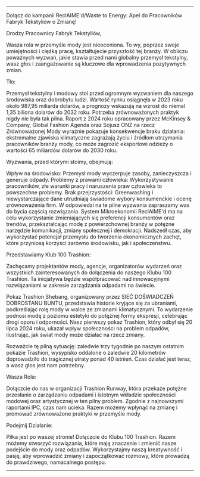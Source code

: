 ---

Dołącz do kampanii ReclAIME'd/Waste to Energy: Apel do Pracowników Fabryk Tekstyliów o Zmianę!

Drodzy Pracownicy Fabryk Tekstyliów,

Wasza rola w przemyśle mody jest nieoceniona. To wy, poprzez swoje umiejętności i ciężką pracę, kształtujecie przyszłość tej branży. W obliczu poważnych wyzwań, jakie stawia przed nami globalny przemysł tekstylny, wasz głos i zaangażowanie są kluczowe dla wprowadzenia pozytywnych zmian.

Tło:

Przemysł tekstylny i modowy stoi przed ogromnym wyzwaniem dla naszego środowiska oraz dobrobytu ludzi. Wartość rynku osiągnęła w 2023 roku około 987,95 miliarda dolarów, a prognozy wskazują na wzrost do niemal 1,35 biliona dolarów do 2032 roku. Potrzeba zrównoważonych praktyk nigdy nie była tak pilna. Raport z 2024 roku opracowany przez McKinsey & Company, Global Fashion Agenda oraz Sojusz ONZ na rzecz Zrównoważonej Mody wyraźnie pokazuje konsekwencje braku działania: ekstremalne zjawiska klimatyczne zagrażają życiu i źródłom utrzymania pracowników branży mody, co może zagrozić eksportowi odzieży o wartości 65 miliardów dolarów do 2030 roku.

Wyzwania, przed którymi stoimy, obejmują:

Wpływ na środowisko: Przemysł mody wyczerpuje zasoby, zanieczyszcza i generuje odpady.
Problemy z prawami człowieka: Wykorzystywanie pracowników, złe warunki pracy i naruszenia praw człowieka to powszechne problemy.
Brak przejrzystości: Greenwashing i niewystarczające dane utrudniają świadome wybory konsumenckie i ocenę zrównoważenia firm.
W odpowiedzi na te pilne wyzwania zapraszamy was do bycia częścią rozwiązania. System Mikroekonomii ReclAIME'd ma na celu wykorzystanie zmieniających się preferencji konsumentów oraz trendów, przekształcając modę z powierzchownej branży w potężne narzędzie komunikacji, zmiany społecznej i demokracji. Nadszedł czas, aby wykorzystać potencjał przemysłu do tworzenia ekonomicznych zachęt, które przyniosą korzyści zarówno środowisku, jak i społeczeństwu.

Przedstawiamy Klub 100 Trashion:

Zachęcamy projektantów mody, agencje, organizatorów wydarzeń oraz wszystkich zainteresowanych do dołączenia do naszego Klubu 100 Trashion. Ta inicjatywa będzie współpracować nad innowacyjnymi rozwiązaniami w zakresie zarządzania odpadami na świecie. 

Pokaz Trashion Shebang, organizowany przez SIEĆ DOŚWIADCZEŃ DOBROSTANU BUNTU, przedstawia historie kryjące się za ubraniami, podkreślając rolę mody w walce ze zmianami klimatycznymi. To wydarzenie podnosi modę z poziomu estetyki do potężnej formy ekspresji, celebrując drogi oporu i odporności. Nasz pierwszy pokaz Trashion, który odbył się 20 lipca 2024 roku, ukazał wpływ społeczności na problem odpadów, ilustrując, jak świat mody może działać na rzecz zmiany.

Rozważcie tę pilną sytuację: zaledwie trzy tygodnie po naszym ostatnim pokazie Trashion, wysypisko oddalone o zaledwie 20 kilometrów doprowadziło do tragicznej utraty ponad 40 istnień. Czas działać jest teraz, a wasz głos jest nam potrzebny.

Wasza Rola:

Dołączcie do nas w organizacji Trashion Runway, która przekaże potężne przesłanie o zarządzaniu odpadami i istotnym wkładzie społeczności modowej oraz artystycznej w ten pilny problem. Zgodnie z najnowszymi raportami IPC, czas nam ucieka. Razem możemy wpłynąć na zmianę i promować zrównoważone praktyki w przemyśle mody.

Podejmij Działanie:

Piłka jest po waszej stronie! Dołączcie do Klubu 100 Trashion. Razem możemy stworzyć rozwiązania, które mają znaczenie i zmienić nasze podejście do mody oraz odpadów. Wykorzystajmy naszą kreatywność i pasję, aby wprowadzić zmiany i zapoczątkować rozmowy, które prowadzą do prawdziwego, namacalnego postępu.

---